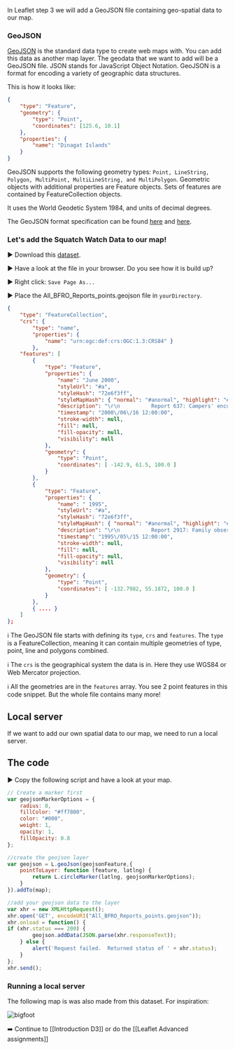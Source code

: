 In Leaflet step 3 we will add a GeoJSON file containing geo-spatial data to our map.

### GeoJSON

[GeoJSON](http://geojson.org/) is the standard data type to create web maps with. You can add this data as another map layer.
The geodata that we want to add will be a GeoJSON file. JSON stands for JavaScript Object Notation. GeoJSON is a format for encoding a variety of geographic data structures.

This is how it looks like:

``` JSON
{
	"type": "Feature",
	"geometry": {
		"type": "Point",
		"coordinates": [125.6, 10.1]
	},
	"properties": {
		"name": "Dinagat Islands"
	}
}
```

GeoJSON supports the following geometry types: `Point, LineString, Polygon, MultiPoint, MultiLineString, and MultiPolygon`. Geometric objects with additional properties are Feature objects. Sets of features are contained by FeatureCollection objects.

It uses the World Geodetic System 1984, and units of decimal degrees.

The GeoJSON format specification can be found [here](http://geojson.org/) and [here](https://tools.ietf.org/html/rfc7946).

### Let's add the Squatch Watch Data to our map!

:arrow_forward: Download this [dataset](https://github.com/NieneB/Webmapping_for_beginners/blob/gh-pages/data/All_BFRO_Reports_points.geojson). 

:arrow_forward: Have a look at the file in your browser. Do you see how it is build up?

:arrow_forward: Right click: `Save Page As...`

:arrow_forward: Place the All_BFRO_Reports_points.geojson file in `yourDirectory`.


```json
{
	"type": "FeatureCollection",
	"crs": { 
		"type": "name", 
		"properties": { 
			"name": "urn:ogc:def:crs:OGC:1.3:CRS84" }
		},
	"features": [
		{
			"type": "Feature",
			"properties": { 
				"name": "June 2000", 
				"styleUrl": "#a", 
				"styleHash": "72e6f3ff", 
				"styleMapHash": { "normal": "#anormal", "highlight": "#ahighlighted" }, 
				"description": "\r\n          Report 637: Campers' encounter just after dark in the Wrangell - St. Elias National Park and PreserveClass A; Cordova-McCarthy CountyClick for details(Location look wrong?)", 
				"timestamp": "2000\/06\/16 12:00:00", 
				"stroke-width": null, 
				"fill": null, 
				"fill-opacity": null, 
				"visibility": null 
			}, 
			"geometry": { 
				"type": "Point", 
				"coordinates": [ -142.9, 61.5, 100.0 ] 
			} 
		},
		{ 
			"type": "Feature", 
			"properties": { 
				"name": " 1995", 
				"styleUrl": "#a", 
				"styleHash": "72e6f3ff", 
				"styleMapHash": { "normal": "#anormal", "highlight": "#ahighlighted" }, 
				"description": "\r\n          Report 2917: Family observes large biped from carClass A; Prince of Wales CountyClick for details(Location look wrong?)", 
				"timestamp": "1995\/05\/15 12:00:00", 
				"stroke-width": null, 
				"fill": null, 
				"fill-opacity": null, 
				"visibility": null 
			}, 
			"geometry": { 
				"type": "Point", 
				"coordinates": [ -132.7982, 55.1872, 100.0 ] 
			} 
		},
		{ .... }
	]
};
```

:information_source: The GeoJSON file starts with defining its `type`, `crs` and `features`. The `type` is a FeatureCollection, meaning it can contain multiple geometries of type, point, line and polygons combined. 

:information_source: The `crs` is the geographical system the data is in. Here they use WGS84 or Web Mercator projection.

:information_source: All the geometries are in the `features` array. You see 2 point features in this code snippet. But the whole file contains many more! 


## Local server


If we want to add our own spatial data to our map, we need to run a local server.


## The code 

:arrow_forward: Copy the following script and have a look at your map.

``` js
// Create a marker first
var geojsonMarkerOptions = {
	radius: 8,
	fillColor: "#ff7800",
	color: "#000",
	weight: 1,
	opacity: 1,
	fillOpacity: 0.8
};

//create the geojson layer
var geojson = L.geoJson(geojsonFeature,{
	pointToLayer: function (feature, latlng) {
		return L.circleMarker(latlng, geojsonMarkerOptions);
	}
}).addTo(map);

//add your geojson data to the layer
var xhr = new XMLHttpRequest();
xhr.open('GET', encodeURI("All_BFRO_Reports_points.geojson"));
xhr.onload = function() {
if (xhr.status === 200) {
		geojson.addData(JSON.parse(xhr.responseText));
	} else {
		alert('Request failed.  Returned status of ' + xhr.status);
	}
};
xhr.send();
```


### Running a local server




The following map is was also made from this dataset. For inspiration:

![bigfoot](http://thumbnails.visually.netdna-cdn.com/SquatchWatch92YearsofBigfootSightingsintheUSandCanada_523b7482cc497.png)


:arrow_right: Continue to [[Introduction D3]] or do the [[Leaflet Advanced assignments]]

